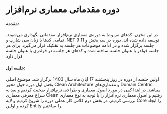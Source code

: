 # دوره مقدماتی معماری نرم‌افزار
<h4>مقدمه: </h4>
<p>
در این مخزن، کدهای مربوط به دوره‌ی معماری نرم‌افزار مقدماتی نگهداری می‌شوند. تمامی کدها با زبان سی شارپ و .NET 9 توسعه داده شده اند. دوره در سه بخش و 11 جلسه برگزار شده و در ادامه موضوعات هر جلسه به تفکیک قرار می‌گیرد. برای هر جلسه فولدر با عنوان جلسه ساخته شده و کدهای هر جلسه در فولدری با عنوان جلسه قرار دارد
</p>
<h4>جلسه اول: </h4>
<p>
اولین جلسه از دوره در روز پنجشنبه 17 آبان ماه سال 1403 برگزار شد. موضوع اصلی بخش اول دوره حول محور Clean Architecture و معماری‌های Domain Centric میباشد. در ابتدا کمی در مورد اصول معماری و طراحی نرم‌افزار صحبت کردیم و بعد به سراغ معرفی معماری Clean رفتیم و اصول معماری نرم‌افزار را با توجه به نوع معماری بررسی کردیم. در بخش دوم کلاس کار عملی دوره را شروع کردیم و لایه Core را ایجاد کرده و اولین Entity را ساختیم.
</p>

